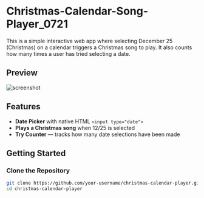 # Christmas-Calendar-Song-Player_0721
This is a simple interactive web app where selecting December 25 (Christmas) on a calendar triggers a Christmas song to play. It also counts how many times a user has tried selecting a date.

## Preview
![screenshot](preview.png) <!-- Optional: Add a screenshot of your interface -->


## Features
- **Date Picker** with native HTML `<input type="date">`
- **Plays a Christmas song** when 12/25 is selected
- **Try Counter** — tracks how many date selections have been made


## Getting Started

### Clone the Repository
```bash
git clone https://github.com/your-username/christmas-calendar-player.git
cd christmas-calendar-player
